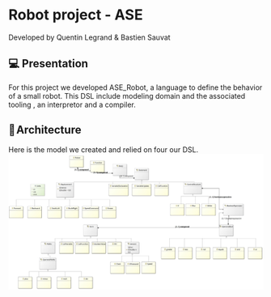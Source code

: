 # Robot project - ASE

Developed by Quentin Legrand & Bastien Sauvat

## 💻 Presentation

For this project we developed ASE_Robot, a language to define the behavior of a small robot.
This DSL include modeling domain and the associated tooling , an interpretor and a compiler.

## 🔨 Architecture

Here is the model we created and relied on four our DSL.
<img src="model.png">
